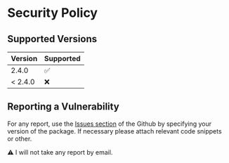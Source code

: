 # Security Policy

## Supported Versions


| Version | Supported          |
| ------- | ------------------ |
| 2.4.0   | :white_check_mark: |
| < 2.4.0   | :x: |

## Reporting a Vulnerability

For any report, use the [Issues section](https://github.com/DARK-ECNELIS/Ness-Canvas/issues) of the Github by specifying your version of the package. If necessary please attach relevant code snippets or other.

⚠️ I will not take any report by email.
